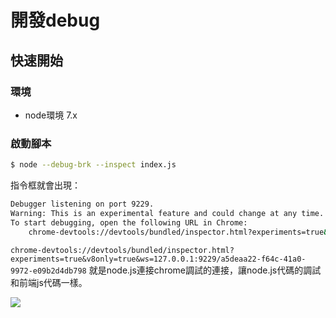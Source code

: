 # 開發debug

## 快速開始

### 環境

- node環境 7.x

### 啟動腳本

```sh
$ node --debug-brk --inspect index.js
```

指令框就會出現：

```sh
Debugger listening on port 9229.
Warning: This is an experimental feature and could change at any time.
To start debugging, open the following URL in Chrome:
    chrome-devtools://devtools/bundled/inspector.html?experiments=true&v8only=true&ws=127.0.0.1:9229/a5deaa22-f64c-41a0-9972-e09b2d4db798

```

`chrome-devtools://devtools/bundled/inspector.html?experiments=true&v8only=true&ws=127.0.0.1:9229/a5deaa22-f64c-41a0-9972-e09b2d4db798`
就是node.js連接chrome調試的連接，讓node.js代碼的調試和前端js代碼一樣。

![](http://i.imgur.com/GtYpkCN.png)